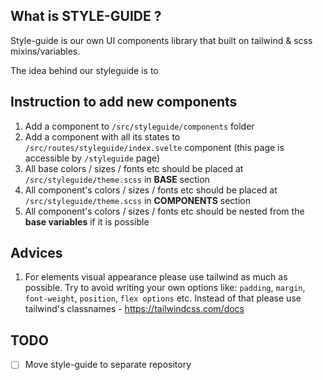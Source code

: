 ## What is STYLE-GUIDE ?

Style-guide is our own UI components library that built on tailwind & scss mixins/variables.

The idea behind our styleguide is to 

## Instruction to add new components
1. Add a component to `/src/styleguide/components` folder
2. Add a component with all its states to `/src/routes/styleguide/index.svelte` component (this page is accessible by `/styleguide` page)
3. All base colors / sizes / fonts etc should be placed at `/src/styleguide/theme.scss` in **BASE** section 
4. All component's colors / sizes / fonts etc should be placed at `/src/styleguide/theme.scss` in **COMPONENTS** section 
5. All component's colors / sizes / fonts etc should be nested from the **base variables** if it is possible

## Advices
1. For elements visual appearance please use tailwind as much as possible. Try to avoid writing your own options like: `padding`, `margin`, `font-weight`, `position`, `flex options` etc. Instead of that please use tailwind's classnames - https://tailwindcss.com/docs

## TODO
- [ ] Move style-guide to separate repository
